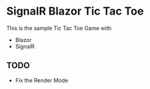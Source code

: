 # SignalR Blazor Tic Tac Toe

This is the sample Tic Tac Toe Game with

-   Blazor
-   SignalR

## TODO

-   Fix the Render Mode
